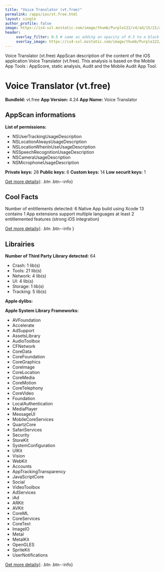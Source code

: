 ```yaml
---
title: "Voice Translator (vt.free)"
permalink: /apps/ios/vt.free.html
layout: single
author_profile: false
image: https://is4-ssl.mzstatic.com/image/thumb/Purple122/v4/ad/15/21/ad152179-b75c-be4f-cf81-847504f4fdcc/AppIcon_Release-0-1x_U007emarketing-0-10-0-sRGB-85-220.png/512x512bb.jpg
header: 
     overlay_filter: 0.5 # same as adding an opacity of 0.5 to a black background
     overlay_image: https://is4-ssl.mzstatic.com/image/thumb/Purple122/v4/ad/15/21/ad152179-b75c-be4f-cf81-847504f4fdcc/AppIcon_Release-0-1x_U007emarketing-0-10-0-sRGB-85-220.png/512x512bb.jpg
---
```

Voice Translator (vt.free) AppScan description of the content of the iOS application Voice Translator (vt.free). This analysis is based on the Mobile App Tools : AppScore, static analysis, Audit and the Mobile Audit App Tool.

# Voice Translator (vt.free)

**BundleId:** vt.free
**App Version:** 4.24
**App Name:** Voice Translator


## AppScan informations 

**List of permissions:** 
- NSUserTrackingUsageDescription
- NSLocationAlwaysUsageDescription
- NSLocationWhenInUseUsageDescription
- NSSpeechRecognitionUsageDescription
- NSCameraUsageDescription
- NSMicrophoneUsageDescription
  
  
**Private keys:** 28
**Public keys:** 6
**Custom keys:** 14
**Low securit keys:** 1
  
[Get more details](/pricing.html){: .btn .btn--info}

## Cool Facts

Number of entitlements detected: 6
Native App
build using Xcode 13
contains 1 App extensions
support multiple languages
at least 2 entitlemented features (strong iOS integration)
  
[Get more details](/pricing.html){: .btn .btn--info }

## Librairies 
**Number of Third Party Library detected:** 64
- Crash: 1 lib(s)
- Tools: 21 lib(s)
- Network: 4 lib(s)
- UI: 4 lib(s)
- Storage: 1 lib(s)
- Tracking: 5 lib(s)


**Apple dylibs:**


**Apple System Library Frameworks:**
- AVFoundation
- Accelerate
- AdSupport
- AssetsLibrary
- AudioToolbox
- CFNetwork
- CoreData
- CoreFoundation
- CoreGraphics
- CoreImage
- CoreLocation
- CoreMedia
- CoreMotion
- CoreTelephony
- CoreVideo
- Foundation
- LocalAuthentication
- MediaPlayer
- MessageUI
- MobileCoreServices
- QuartzCore
- SafariServices
- Security
- StoreKit
- SystemConfiguration
- UIKit
- Vision
- WebKit
- Accounts
- AppTrackingTransparency
- JavaScriptCore
- Social
- VideoToolbox
- AdServices
- iAd
- ARKit
- AVKit
- CoreML
- CoreServices
- CoreText
- ImageIO
- Metal
- MetalKit
- OpenGLES
- SpriteKit
- UserNotifications


  
[Get more details](/pricing.html){: .btn .btn--info}

